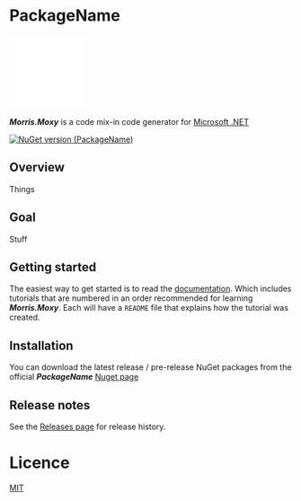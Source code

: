 # PackageName
![](./Images/small-logo.png)

***Morris.Moxy*** is a code mix-in code generator for [Microsoft .NET](https://dotnet.microsoft.com/)

[![NuGet version (PackageName)](https://img.shields.io/nuget/v/Morris.Moxy.svg?style=flat-square)](https://www.nuget.org/packages/Reducible/)

## Overview

Things

## Goal
Stuff


## Getting started

The easiest way to get started is to read the [documentation](./Docs/README.md).
Which includes tutorials that are numbered in an order recommended for learning
***Morris.Moxy***. Each will have a `README` file that explains how the tutorial was created.

## Installation
You can download the latest release / pre-release NuGet packages from the official
***PackageName*** [Nuget page](https://www.nuget.org/packages/Morris.Moxy/)

## Release notes
See the [Releases page](./Docs/releases.md) for release history.

# Licence
[MIT](https://opensource.org/licenses/MIT)

